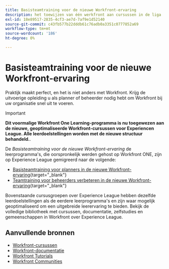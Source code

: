 ```yaml
---
title: Basisteamtraining voor de nieuwe Workfront-ervaring
description: het toewijzen van één werkfront aan cursussen in de liga
exl-id: 18e89517-2835-4cf3-ae7d-7af9e1d52140
source-git-commit: c43fb577b22dddb61c76adb0a3351c0777852a69
workflow-type: tm+mt
source-wordcount: '186'
ht-degree: 0%

---
```


# Basisteamtraining voor de nieuwe Workfront-ervaring

Praktijk maakt perfect, en het is niet anders met Workfront. Krijg de uitvoerige opleiding u als planner of beheerder nodig hebt om Workfront bij uw organisatie snel uit te voeren.

>[!IMPORTANT]
>
>**Dit voormalige Workfront One Learning-programma is nu toegewezen aan de nieuwe, geoptimaliseerde Workfront-cursussen voor Experiencen League.  Alle leerdoelstellingen worden met de nieuwe structuur behandeld.**.

De *Basisteamtraining voor de nieuwe Workfront-ervaring* de leerprogramma&#39;s, die oorspronkelijk werden gehost op Workfront ONE, zijn op Experience League gemigreerd naar de volgende:

* [Basisteamtraining voor planners in de nieuwe Workfront-ervaring](core-team-training-program-for-planners.md){target="_blank"}
* [Teamtraining voor beheerders verbeteren in de nieuwe Workfront-ervaring](core-team-training-program-for-administrators.md){target="_blank"}

Bovenstaande cursusgroepen over Experience League hebben dezelfde leerdoelstellingen als de eerdere leerprogramma&#39;s en zijn waar mogelijk geoptimaliseerd om een uitgebreide leerervaring te bieden.  Bekijk de volledige bibliotheek met cursussen, documentatie, zelfstudies en gemeenschappen in Workfront over Experience League.

## Aanvullende bronnen

* [Workfront-cursussen](https://experienceleague.adobe.com/?lang=en&amp;Solution=Workfront#courses)
* [Workfront-documentatie](https://experienceleague.adobe.com/docs/workfront.html)
* [Workfront Tutorials](https://experienceleague.adobe.com/docs/workfront-learn/tutorials-workfront/home.html)
* [Workfront Communities](https://experienceleaguecommunities.adobe.com/t5/workfront/ct-p/workfront)
